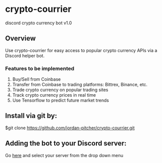 # crypto-courrier
discord crypto currency bot v1.0

## Overview
Use crypto-courrier for easy access to popular crypto currency APIs via a Discord helper bot.

### Features to be implemented
1. Buy/Sell from Coinbase
2. Transfer from Coinbase to trading platforms: Bittrex, Binance, etc.
3. Trade crypto currency on popular trading sites
4. Track crypto currency prices in real time
5. Use Tensorflow to predict future market trends


## Install via git by:
$git clone https://github.com/jordan-pitcher/crypto-courrier.git

## Adding the bot to your Discord server:

Go [here](https://discordapp.com/api/oauth2/authorize?client_id=398981931238162433&permissions=0&scope=bot) and select your server from the drop down menu
